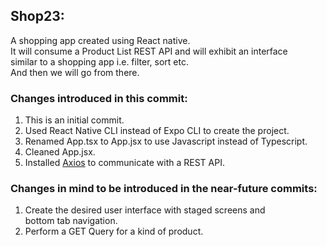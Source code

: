## Shop23:

A shopping app created using React native.  
It will consume a Product List REST API and will exhibit an interface  
similar to a shopping app i.e. filter, sort etc.  
And then we will go from there.

### Changes introduced in this commit:

1. This is an initial commit.
1. Used React Native CLI instead of Expo CLI to create the project.
1. Renamed App.tsx to App.jsx to use Javascript instead of Typescript.
1. Cleaned App.jsx.
1. Installed [Axios](https://www.npmjs.com/package/axios) to communicate with a REST API.

### Changes in mind to be introduced in the near-future commits:

1. Create the desired user interface with staged screens and  
   bottom tab navigation.
2. Perform a GET Query for a kind of product.
